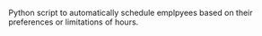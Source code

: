 Python script to automatically schedule emplpyees based on their preferences or limitations of hours. 
